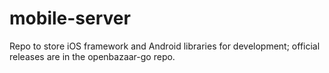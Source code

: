 # mobile-server
Repo to store iOS framework and Android libraries for development; official releases are in the openbazaar-go repo.
